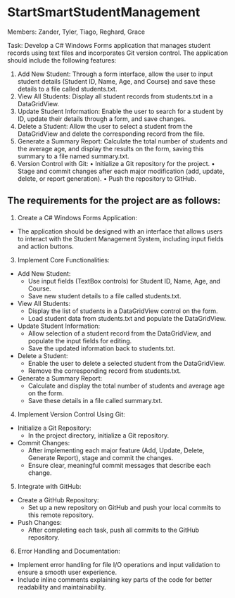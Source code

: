 # StartSmartStudentManagement
Members: Zander, Tyler, Tiago, Reghard, Grace

Task: Develop a C# Windows Forms application that manages student records using text files and incorporates Git version control. The application should include the following features:
1. Add New Student: Through a form interface, allow the user to input student details (Student ID, Name, Age, and Course) and save these details to a file called students.txt.
2. View All Students: Display all student records from students.txt in a DataGridView.
3. Update Student Information: Enable the user to search for a student by ID, update their details through a form, and save changes.
4. Delete a Student: Allow the user to select a student from the DataGridView and delete the corresponding record from the file.
5. Generate a Summary Report: Calculate the total number of students and the average age, and display the results on the form, saving this summary to a file named summary.txt.
6. Version Control with Git:
  • Initialize a Git repository for the project.
  • Stage and commit changes after each major modification (add, update, delete, or report generation).
  • Push the repository to GitHub.

## The requirements for the project are as follows:
1. Create a C# Windows Forms Application:
- The application should be designed with an interface that allows users to interact with the Student Management System, including input fields and action buttons.
3. Implement Core Functionalities:
- Add New Student:
  - Use input fields (TextBox controls) for Student ID, Name, Age, and Course.
  - Save new student details to a file called students.txt.
- View All Students:
  - Display the list of students in a DataGridView control on the form.
  - Load student data from students.txt and populate the DataGridView.
- Update Student Information:
  - Allow selection of a student record from the DataGridView, and populate the input fields for editing.
  - Save the updated information back to students.txt.
- Delete a Student:
  - Enable the user to delete a selected student from the DataGridView.
  - Remove the corresponding record from students.txt.
- Generate a Summary Report:
  - Calculate and display the total number of students and average age on the form.
  - Save these details in a file called summary.txt.
4. Implement Version Control Using Git:
- Initialize a Git Repository:
  - In the project directory, initialize a Git repository.
- Commit Changes:
  - After implementing each major feature (Add, Update, Delete, Generate Report), stage and commit the changes.
  - Ensure clear, meaningful commit messages that describe each change.
5. Integrate with GitHub:
- Create a GitHub Repository:
  - Set up a new repository on GitHub and push your local commits to this remote repository.
- Push Changes:
  - After completing each task, push all commits to the GitHub repository.
6. Error Handling and Documentation:
- Implement error handling for file I/O operations and input validation to ensure a smooth user experience.
- Include inline comments explaining key parts of the code for better readability and maintainability.

